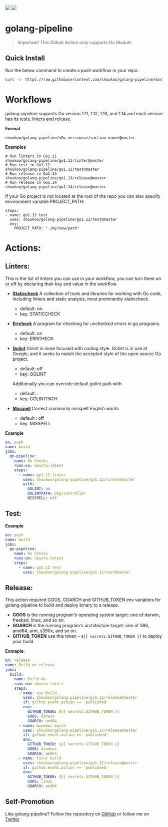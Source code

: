 <img src="https://github.com/shoukoo/golang-pipeline/workflows/build/badge.svg" class="image mod-full-width" /> <img src="https://img.shields.io/github/v/release/shoukoo/golang-pipeline?sort=semver" class="image mod-full-width" />

# golang-pipeline

> Important! This Github Action only supports Go Module

## Quick Install

Run the below command to create a push workflow in your repo.

```bash
curl -o- https://raw.githubusercontent.com/shoukoo/golang-pipeline/master/install.sh | bash
```

# Workflows

golang-pipeline supports Go version 1.11, 1.12, 1.13, and 1.14 and each version has its tests, linters and release.

**Format**

```
shoukoo/golang-pipeline/<Go versions>/<action name>@master
```

**Examples**

```
# Run linters in Go1.11
shoukoo/golang-pipeline/go1.11/linter@master
# Run test in Go1.12
shoukoo/golang-pipeline/go1.12/test@master
# Run release in Go1.13
shoukoo/golang-pipeline/go1.13/release@master
# Run release in Go1.14
shoukoo/golang-pipeline/go1.14/release@master

```

If your Go project is not located at the root of the repo you can also specify environment variable PROJECT_PATH:

```
steps:
- name: go1.12 test
  uses: shoukoo/golang-pipeline/go1.12/test@master
  env:
    PROJECT_PATH: "./my/new/path"
```

# Actions:

## Linters:

This is the list of linters you can use in your workflow, you can turn them on or off by declaring their key and value in the workflow.

- [**Staticcheck**](https://github.com/dominikh/go-tools#installation)
  A collection of tools and libraries for working with Go code, including linters and static analysis, most prominently staticcheck.
  - default: on
  - key: STATICCHECK
- [**Errcheck**](https://github.com/kisielk/errcheck)
  A program for checking for unchecked errors in go programs.
  - default: on
  - key: ERRCHECK
- [**Golint**](https://github.com/golang/lint)
  Golint is more focused with coding style. Golint is in use at Google, and it seeks to match the accepted style of the open source Go project.

  - default: off
  - key: GOLINT

  Additionally you can override default golint path with

  - default: .
  - key: GOLINTPATH

- [**Misspell**](https://github.com/client9/misspell)
  Correct commonly misspelt English words
  - default : off
  - key: MISSPELL

**Example**

```yaml
on: push
name: build
jobs:
  go-pipeline:
    name: Go Checks
    runs-on: ubuntu-latest
    steps:
      - name: go1.12 linter
        uses: shoukoo/golang-pipeline/go1.12/linter@master
        with:
          GOLINT: on
          GOLINTPATH: pkg/controller
          MISSPELL: off
```

## Test:

**Example**

```yaml
on: push
name: build
jobs:
  go-pipeline:
    name: Go Checks
    runs-on: ubuntu-latest
    steps:
      - name: go1.12 test
        uses: shoukoo/golang-pipeline/go1.12/test@master
```

## Release:

This action required GOOS, GOARCH and GITHUB_TOKEN env variables for golang-pipeline to build and deploy binary to a release.

- **GOOS**
  is the running program's operating system target: one of darwin, freebsd, linux, and so on.
- **GOARCH**
  is the running program's architecture target: one of 386, amd64, arm, s390x, and so on.
- **GITHUB_TOKEN**
  use this token - `${{ secrets.GITHUB_TOKEN }}` to deploy your build

**Exmaple**:

```yaml
on: release
name: Build on release
jobs:
  build:
    name: Build Go
    runs-on: ubuntu-latest
    steps:
      - name: osx build
        uses: shoukoo/golang-pipeline/go1.12/release@master
        if: github.event.action == 'published'
        env:
          GITHUB_TOKEN: ${{ secrets.GITHUB_TOKEN }}
          GOOS: darwin
          GOARCH: amd64
      - name: windows build
        uses: shoukoo/golang-pipeline/go1.12/release@master
        if: github.event.action == 'published'
        env:
          GITHUB_TOKEN: ${{ secrets.GITHUB_TOKEN }}
          GOOS: windows
          GOARCH: amd64
      - name: linux build
        uses: shoukoo/golang-pipeline/go1.12/release@master
        if: github.event.action == 'published'
        env:
          GITHUB_TOKEN: ${{ secrets.GITHUB_TOKEN }}
          GOOS: linux
          GOARCH: amd64
```

## Self-Promotion

Like golang-pipeline? Follow the repository on [GitHub](https://github.com/shoukoo/golang-pipeline) or follow me on [Twitter](https://twitter.com/shoukoo1)

